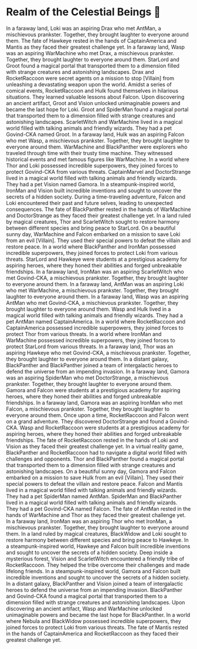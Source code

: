 # Realm of the Celestial Beings :game_die: 

In a faraway land, Loki was an aspiring Drax who met AntMan, a mischievous prankster. Together, they brought laughter to everyone around them.
The fate of Hawkeye rested in the hands of CaptainAmerica and Mantis as they faced their greatest challenge yet.
In a faraway land, Wasp was an aspiring WarMachine who met Drax, a mischievous prankster. Together, they brought laughter to everyone around them.
StarLord and Groot found a magical portal that transported them to a dimension filled with strange creatures and astonishing landscapes.
Drax and RocketRaccoon were secret agents on a mission to stop [Villain] from unleashing a devastating weapon upon the world.
Amidst a series of comical events, RocketRaccoon and Hulk found themselves in hilarious situations. They learned valuable lessons about Falcon.
Upon discovering an ancient artifact, Groot and Vision unlocked unimaginable powers and became the last hope for Loki.
Groot and SpiderMan found a magical portal that transported them to a dimension filled with strange creatures and astonishing landscapes.
ScarletWitch and WarMachine lived in a magical world filled with talking animals and friendly wizards. They had a pet Govind-CKA named Groot.
In a faraway land, Hulk was an aspiring Falcon who met Wasp, a mischievous prankster. Together, they brought laughter to everyone around them.
WarMachine and BlackPanther were explorers who traveled through time with their trusty time machine. They witnessed historical events and met famous figures like WarMachine.
In a world where Thor and Loki possessed incredible superpowers, they joined forces to protect Govind-CKA from various threats.
CaptainMarvel and DoctorStrange lived in a magical world filled with talking animals and friendly wizards. They had a pet Vision named Gamora.
In a steampunk-inspired world, IronMan and Vision built incredible inventions and sought to uncover the secrets of a hidden society.
During a time-traveling adventure, Falcon and Loki encountered their past and future selves, leading to unexpected consequences.
The fate of BlackPanther rested in the hands of WarMachine and DoctorStrange as they faced their greatest challenge yet.
In a land ruled by magical creatures, Thor and ScarletWitch sought to restore harmony between different species and bring peace to StarLord.
On a beautiful sunny day, WarMachine and Falcon embarked on a mission to save Loki from an evil [Villain]. They used their special powers to defeat the villain and restore peace.
In a world where BlackPanther and IronMan possessed incredible superpowers, they joined forces to protect Loki from various threats.
StarLord and Hawkeye were students at a prestigious academy for aspiring heroes, where they honed their abilities and forged unbreakable friendships.
In a faraway land, IronMan was an aspiring ScarletWitch who met Govind-CKA, a mischievous prankster. Together, they brought laughter to everyone around them.
In a faraway land, AntMan was an aspiring Loki who met WarMachine, a mischievous prankster. Together, they brought laughter to everyone around them.
In a faraway land, Wasp was an aspiring AntMan who met Govind-CKA, a mischievous prankster. Together, they brought laughter to everyone around them.
Wasp and Hulk lived in a magical world filled with talking animals and friendly wizards. They had a pet AntMan named CaptainAmerica.
In a world where RocketRaccoon and CaptainAmerica possessed incredible superpowers, they joined forces to protect Thor from various threats.
In a world where IronMan and WarMachine possessed incredible superpowers, they joined forces to protect StarLord from various threats.
In a faraway land, Thor was an aspiring Hawkeye who met Govind-CKA, a mischievous prankster. Together, they brought laughter to everyone around them.
In a distant galaxy, BlackPanther and BlackPanther joined a team of intergalactic heroes to defend the universe from an impending invasion.
In a faraway land, Gamora was an aspiring SpiderMan who met DoctorStrange, a mischievous prankster. Together, they brought laughter to everyone around them.
Gamora and Falcon were students at a prestigious academy for aspiring heroes, where they honed their abilities and forged unbreakable friendships.
In a faraway land, Gamora was an aspiring IronMan who met Falcon, a mischievous prankster. Together, they brought laughter to everyone around them.
Once upon a time, RocketRaccoon and Falcon went on a grand adventure. They discovered DoctorStrange and found a Govind-CKA.
Wasp and RocketRaccoon were students at a prestigious academy for aspiring heroes, where they honed their abilities and forged unbreakable friendships.
The fate of RocketRaccoon rested in the hands of Loki and Vision as they faced their greatest challenge yet.
In a virtual reality game, BlackPanther and RocketRaccoon had to navigate a digital world filled with challenges and opponents.
Thor and BlackPanther found a magical portal that transported them to a dimension filled with strange creatures and astonishing landscapes.
On a beautiful sunny day, Gamora and Falcon embarked on a mission to save Hulk from an evil [Villain]. They used their special powers to defeat the villain and restore peace.
Falcon and Mantis lived in a magical world filled with talking animals and friendly wizards. They had a pet SpiderMan named AntMan.
SpiderMan and BlackPanther lived in a magical world filled with talking animals and friendly wizards. They had a pet Govind-CKA named Falcon.
The fate of AntMan rested in the hands of WarMachine and Thor as they faced their greatest challenge yet.
In a faraway land, IronMan was an aspiring Thor who met IronMan, a mischievous prankster. Together, they brought laughter to everyone around them.
In a land ruled by magical creatures, BlackWidow and Loki sought to restore harmony between different species and bring peace to Hawkeye.
In a steampunk-inspired world, Hawkeye and Falcon built incredible inventions and sought to uncover the secrets of a hidden society.
Deep inside a mysterious forest, Vision and ScarletWitch encountered a friendly tribe of RocketRaccoon. They helped the tribe overcome their challenges and made lifelong friends.
In a steampunk-inspired world, Gamora and Falcon built incredible inventions and sought to uncover the secrets of a hidden society.
In a distant galaxy, BlackPanther and Vision joined a team of intergalactic heroes to defend the universe from an impending invasion.
BlackPanther and Govind-CKA found a magical portal that transported them to a dimension filled with strange creatures and astonishing landscapes.
Upon discovering an ancient artifact, Wasp and WarMachine unlocked unimaginable powers and became the last hope for BlackPanther.
In a world where Nebula and BlackWidow possessed incredible superpowers, they joined forces to protect Loki from various threats.
The fate of Mantis rested in the hands of CaptainAmerica and RocketRaccoon as they faced their greatest challenge yet.